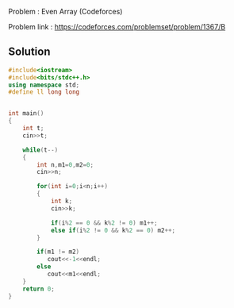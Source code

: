 
Problem :  Even Array (Codeforces)

Problem link : https://codeforces.com/problemset/problem/1367/B

## Solution

```C++
#include<iostream>
#include<bits/stdc++.h>
using namespace std;
#define ll long long


int main()
{
    int t;
    cin>>t;

    while(t--)
    {
        int n,m1=0,m2=0;
        cin>>n;

        for(int i=0;i<n;i++)
        {
            int k;
            cin>>k;

            if(i%2 == 0 && k%2 != 0) m1++;
            else if(i%2 != 0 && k%2 == 0) m2++;
        }

        if(m1 != m2) 
           cout<<-1<<endl;
        else 
           cout<<m1<<endl;
    }
    return 0;
}

```
